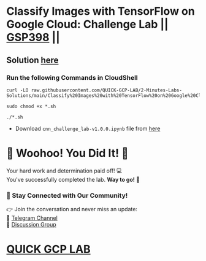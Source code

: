 # Classify Images with TensorFlow on Google Cloud: Challenge Lab || [GSP398](https://www.cloudskillsboost.google/focuses/53698?parent=catalog) ||

## Solution [here](https://youtu.be/HDa3hklJaTQ)

### Run the following Commands in CloudShell

```
curl -LO raw.githubusercontent.com/QUICK-GCP-LAB/2-Minutes-Labs-Solutions/main/Classify%20Images%20with%20TensorFlow%20on%20Google%20Cloud%20Challenge%20Lab/gsp398.sh

sudo chmod +x *.sh

./*.sh
```

* Download `cnn_challenge_lab-v1.0.0.ipynb` file from [here](https://drive.google.com/uc?export=download&id=1cxn75Welotezp3x-4ZZ7MJti08ao5l-f)

# 🎉 Woohoo! You Did It! 🎉  

Your hard work and determination paid off! 💻  
You've successfully completed the lab. **Way to go!** 🚀

### 💬 Stay Connected with Our Community!  
👉 Join the conversation and never miss an update:  
📢 [Telegram Channel](https://t.me/quickgcplab)  
👥 [Discussion Group](https://t.me/quickgcplabchats)  

# [QUICK GCP LAB](https://www.youtube.com/@quickgcplab)